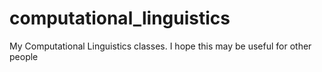 # computational_linguistics
My Computational Linguistics classes. I hope this may be useful for other people
